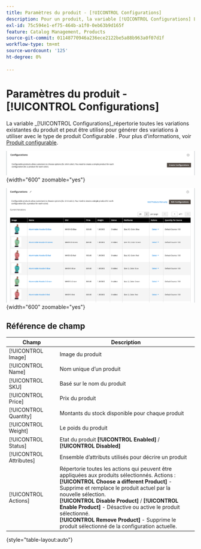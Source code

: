 ```yaml
---
title: Paramètres du produit - [!UICONTROL Configurations]
description: Pour un produit, la variable [!UICONTROL Configurations] Les paramètres définissent des variations à utiliser avec le type de produit Configurable .
exl-id: 75c594e1-ef75-464b-a1f0-0eb63b9d165f
feature: Catalog Management, Products
source-git-commit: 01148770946a236ece2122be5a88b963a0f07d1f
workflow-type: tm+mt
source-wordcount: '125'
ht-degree: 0%

---
```


# Paramètres du produit - [!UICONTROL Configurations]

La variable _[!UICONTROL Configurations]_répertorie toutes les variations existantes du produit et peut être utilisé pour générer des variations à utiliser avec le type de produit Configurable . Pour plus d’informations, voir [Produit configurable](product-create-configurable.md).

![Section Configurations](./assets/product-configurable-create-configurations.png){width="600" zoomable="yes"}

![Configurations de produits](./assets/product-configurations-hoodie.png){width="600" zoomable="yes"}

## Référence de champ

| Champ | Description |
|--- |--- |
| [!UICONTROL Image] | Image du produit |
| [!UICONTROL Name] | Nom unique d’un produit |
| [!UICONTROL SKU] | Basé sur le nom du produit |
| [!UICONTROL Price] | Prix du produit |
| [!UICONTROL Quantity] | Montants du stock disponible pour chaque produit |
| [!UICONTROL Weight] | Le poids du produit |
| [!UICONTROL Status] | Etat du produit **[!UICONTROL Enabled]** / **[!UICONTROL Disabled]** |
| [!UICONTROL Attributes] | Ensemble d’attributs utilisés pour décrire un produit |
| [!UICONTROL Actions] | Répertorie toutes les actions qui peuvent être appliquées aux produits sélectionnés. Actions :<br /> **[!UICONTROL Choose a different Product]** - Supprime et remplace le produit actuel par la nouvelle sélection.<br /> **[!UICONTROL Disable Product]** / **[!UICONTROL Enable Product]** - Désactive ou active le produit sélectionné.<br /> **[!UICONTROL Remove Product]** - Supprime le produit sélectionné de la configuration actuelle. |

{style="table-layout:auto"}
